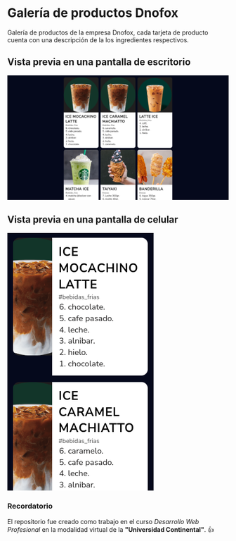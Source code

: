 # Galería de productos Dnofox
Galería de productos de la empresa Dnofox, cada tarjeta de producto cuenta con una descripción de la los ingredientes respectivos.

## Vista previa en una pantalla de escritorio
<img src="desktop.png" alt="desktop">

## Vista previa en una pantalla de celular
<img src="mobile.png" alt="mobile">


### Recordatorio
El repositorio fue creado como trabajo en el curso *Desarrollo Web Profesional* en la modalidad virtual de la **"Universidad Continental"**. :+1:
